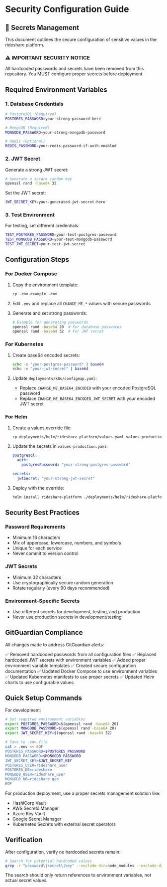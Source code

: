 # Security Configuration Guide

## 🔐 Secrets Management

This document outlines the secure configuration of sensitive values in the rideshare platform.

### ⚠️ IMPORTANT SECURITY NOTICE

All hardcoded passwords and secrets have been removed from this repository. You MUST configure proper secrets before deployment.

## Required Environment Variables

### 1. Database Credentials

```bash
# PostgreSQL (Required)
POSTGRES_PASSWORD=your-strong-password-here

# MongoDB (Required)
MONGODB_PASSWORD=your-strong-mongodb-password

# Redis (Optional)
REDIS_PASSWORD=your-redis-password-if-auth-enabled
```

### 2. JWT Secret

Generate a strong JWT secret:
```bash
# Generate a secure random key
openssl rand -base64 32
```

Set the JWT secret:
```bash
JWT_SECRET_KEY=your-generated-jwt-secret-here
```

### 3. Test Environment

For testing, set different credentials:
```bash
TEST_POSTGRES_PASSWORD=your-test-postgres-password
TEST_MONGODB_PASSWORD=your-test-mongodb-password
TEST_JWT_SECRET=your-test-jwt-secret
```

## Configuration Steps

### For Docker Compose

1. Copy the environment template:
   ```bash
   cp .env.example .env
   ```

2. Edit `.env` and replace all `CHANGE_ME_*` values with secure passwords

3. Generate and set strong passwords:
   ```bash
   # Example for generating passwords
   openssl rand -base64 20  # For database passwords
   openssl rand -base64 32  # For JWT secret
   ```

### For Kubernetes

1. Create base64 encoded secrets:
   ```bash
   echo -n "your-postgres-password" | base64
   echo -n "your-jwt-secret" | base64
   ```

2. Update `deployments/k8s/configmap.yaml`:
   - Replace `CHANGE_ME_BASE64_ENCODED` with your encoded PostgreSQL password
   - Replace `CHANGE_ME_BASE64_ENCODED_JWT_SECRET` with your encoded JWT secret

### For Helm

1. Create a values override file:
   ```bash
   cp deployments/helm/rideshare-platform/values.yaml values-production.yaml
   ```

2. Update the secrets in `values-production.yaml`:
   ```yaml
   postgresql:
     auth:
       postgresPassword: "your-strong-postgres-password"
   
   secrets:
     jwtSecret: "your-strong-jwt-secret"
   ```

3. Deploy with the override:
   ```bash
   helm install rideshare-platform ./deployments/helm/rideshare-platform -f values-production.yaml
   ```

## Security Best Practices

### Password Requirements
- Minimum 16 characters
- Mix of uppercase, lowercase, numbers, and symbols
- Unique for each service
- Never commit to version control

### JWT Secrets
- Minimum 32 characters
- Use cryptographically secure random generation
- Rotate regularly (every 90 days recommended)

### Environment-Specific Secrets
- Use different secrets for development, testing, and production
- Never use production secrets in development/testing

## GitGuardian Compliance

All changes made to address GitGuardian alerts:

✅ Removed hardcoded passwords from all configuration files
✅ Replaced hardcoded JWT secrets with environment variables
✅ Added proper environment variable templates
✅ Created secure configuration documentation
✅ Updated Docker Compose to use environment variables
✅ Updated Kubernetes manifests to use proper secrets
✅ Updated Helm charts to use configurable values

## Quick Setup Commands

For development:
```bash
# Set required environment variables
export POSTGRES_PASSWORD=$(openssl rand -base64 20)
export MONGODB_PASSWORD=$(openssl rand -base64 20)
export JWT_SECRET_KEY=$(openssl rand -base64 32)

# Save to .env file
cat > .env << EOF
POSTGRES_PASSWORD=$POSTGRES_PASSWORD
MONGODB_PASSWORD=$MONGODB_PASSWORD
JWT_SECRET_KEY=$JWT_SECRET_KEY
POSTGRES_USER=rideshare_user
POSTGRES_DB=rideshare
MONGODB_USER=rideshare_user
MONGODB_DB=rideshare_geo
EOF
```

For production deployment, use a proper secrets management solution like:
- HashiCorp Vault
- AWS Secrets Manager
- Azure Key Vault
- Google Secret Manager
- Kubernetes Secrets with external secret operators

## Verification

After configuration, verify no hardcoded secrets remain:
```bash
# Search for potential hardcoded values
grep -r "password\|secret\|key" --exclude-dir=node_modules --exclude-dir=.git --exclude="*.md" .
```

The search should only return references to environment variables, not actual secret values.
